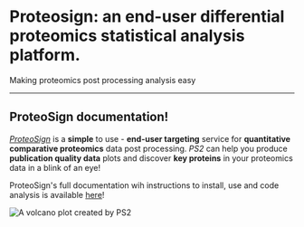 # Proteosign: an end-user differential proteomics statistical analysis platform.
Making proteomics post processing analysis easy

__________

## ProteoSign documentation!
*[ProteoSign][PSlink]* is a **simple** to use - **end-user targeting** service for **quantitative comparative proteomics** data post processing.
*PS2* can help you produce **publication quality data** plots and discover **key proteins** in your proteomics data in a blink of an eye!

ProteoSign's full documentation wih instructions to install, use and code analysis is available [here](http://147.52.72.75/ProteoSign/documentation)!

![A volcano plot created by PS2](http://147.52.72.75/ProteoSign/images/scrshot28_help.PNG)

[PSlink]: http://bioinformatics.med.uoc.gr/ProteoSign/
